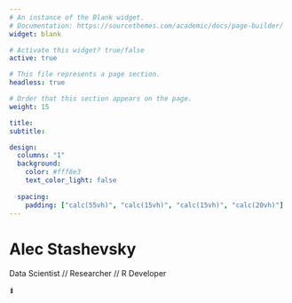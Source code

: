 ```yaml
---
# An instance of the Blank widget.
# Documentation: https://sourcethemes.com/academic/docs/page-builder/
widget: blank

# Activate this widget? true/false
active: true

# This file represents a page section.
headless: true

# Order that this section appears on the page.
weight: 15

title:
subtitle:

design:
  columns: "1"
  background:
    color: #fff8e3
    text_color_light: false
    
  spacing:
    padding: ["calc(55vh)", "calc(15vh)", "calc(15vh)", "calc(20vh)"]
---
```


# Alec Stashevsky

 Data Scientist // Researcher // R Developer

⇟
